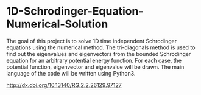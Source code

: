 # 1D-Schrodinger-Equation-Numerical-Solution

The goal of this project is to solve 1D time independent Schrodinger equations using the numerical
method. The tri-diagonals method is used to find out the eigenvalues and eigenvectors from
the bounded Schrodinger equation for an arbitrary potential energy function. For each case, the
potential function, eigenvector and eigenvalue will be drawn. The main language of the code will
be written using Python3.

http://dx.doi.org/10.13140/RG.2.2.26129.97127
